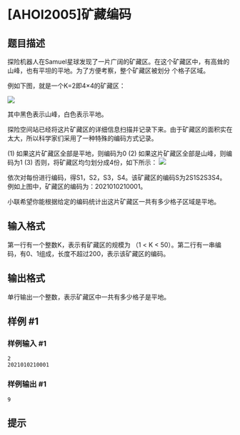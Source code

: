# [AHOI2005]矿藏编码

## 题目描述

探险机器人在Samuel星球发现了一片广阔的矿藏区。在这个矿藏区中，有高耸的山峰，也有平坦的平地。为了方便考察，整个矿藏区被划分 个格子区域。

例如下图，就是一个K=2即4×4的矿藏区：

 ![](https://cdn.luogu.com.cn/upload/pic/1646.png) 

其中黑色表示山峰，白色表示平地。

探险空间站已经将这片矿藏区的详细信息扫描并记录下来。由于矿藏区的面积实在太大，所以科学家们采用了一种特殊的编码方式记录。

(1)    如果这片矿藏区全部是平地，则编码为0
(2)    如果这片矿藏区全部是山峰，则编码为1
(3)    否则，将矿藏区均匀划分成4份，如下所示：
 ![](https://cdn.luogu.com.cn/upload/pic/1647.png) 

依次对每份进行编码，得S1，S2，S3，S4。该矿藏区的编码S为2S1S2S3S4。
例如上图中，矿藏区的编码为：2021010210001。

小联希望你能根据给定的编码统计出这片矿藏区一共有多少格子区域是平地。


## 输入格式

第一行有一个整数K，表示有矿藏区的规模为 （1 < K < 50）。第二行有一串编码，有0、1组成，长度不超过200，表示该矿藏区的编码。


## 输出格式

单行输出一个整数，表示矿藏区中一共有多少格子是平地。


## 样例 #1

### 样例输入 #1
```
2
2021010210001
```

### 样例输出 #1

```
9
```

## 提示


